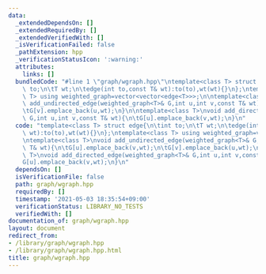 ```yaml
---
data:
  _extendedDependsOn: []
  _extendedRequiredBy: []
  _extendedVerifiedWith: []
  _isVerificationFailed: false
  _pathExtension: hpp
  _verificationStatusIcon: ':warning:'
  attributes:
    links: []
  bundledCode: "#line 1 \"graph/wgraph.hpp\"\ntemplate<class T> struct edge{\n\tint\
    \ to;\n\tT wt;\n\tedge(int to,const T& wt):to(to),wt(wt){}\n};\ntemplate<class\
    \ T> using weighted_graph=vector<vector<edge<T>>>;\n\ntemplate<class T>\nvoid\
    \ add_undirected_edge(weighted_graph<T>& G,int u,int v,const T& wt){\n\tG[u].emplace_back(v,wt);\n\
    \tG[v].emplace_back(u,wt);\n}\n\ntemplate<class T>\nvoid add_directed_edge(weighted_graph<T>&\
    \ G,int u,int v,const T& wt){\n\tG[u].emplace_back(v,wt);\n}\n"
  code: "template<class T> struct edge{\n\tint to;\n\tT wt;\n\tedge(int to,const T&\
    \ wt):to(to),wt(wt){}\n};\ntemplate<class T> using weighted_graph=vector<vector<edge<T>>>;\n\
    \ntemplate<class T>\nvoid add_undirected_edge(weighted_graph<T>& G,int u,int v,const\
    \ T& wt){\n\tG[u].emplace_back(v,wt);\n\tG[v].emplace_back(u,wt);\n}\n\ntemplate<class\
    \ T>\nvoid add_directed_edge(weighted_graph<T>& G,int u,int v,const T& wt){\n\t\
    G[u].emplace_back(v,wt);\n}\n"
  dependsOn: []
  isVerificationFile: false
  path: graph/wgraph.hpp
  requiredBy: []
  timestamp: '2021-05-03 18:35:54+09:00'
  verificationStatus: LIBRARY_NO_TESTS
  verifiedWith: []
documentation_of: graph/wgraph.hpp
layout: document
redirect_from:
- /library/graph/wgraph.hpp
- /library/graph/wgraph.hpp.html
title: graph/wgraph.hpp
---
```

